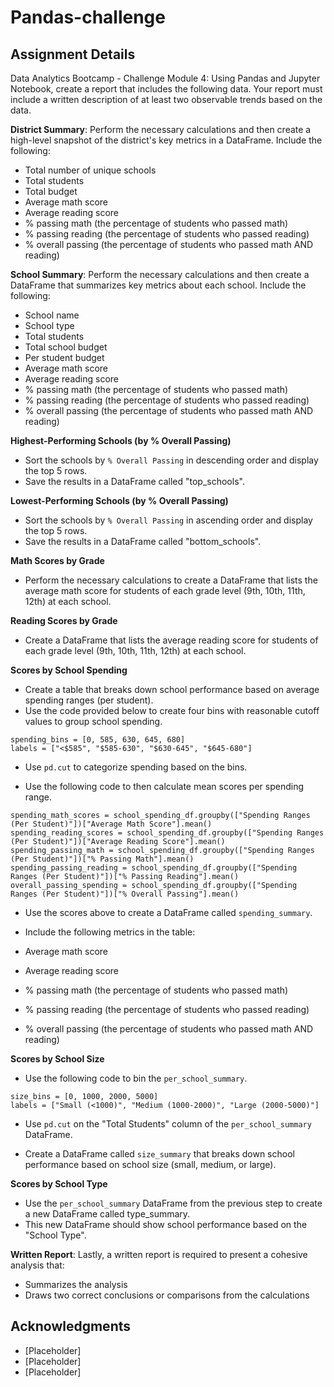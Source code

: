 # Pandas-challenge

## Assignment Details
Data Analytics Bootcamp - Challenge Module 4: Using Pandas and Jupyter Notebook, create a report that includes the following data. Your report must include a written description of at least two observable trends based on the data.

**District Summary**: Perform the necessary calculations and then create a high-level snapshot of the district's key metrics in a DataFrame. Include the following:

* Total number of unique schools
* Total students
* Total budget
* Average math score
* Average reading score
* % passing math (the percentage of students who passed math)
* % passing reading (the percentage of students who passed reading)
* % overall passing (the percentage of students who passed math AND reading)

**School Summary**: Perform the necessary calculations and then create a DataFrame that summarizes key metrics about each school. Include the following:

* School name
* School type
* Total students
* Total school budget
* Per student budget
* Average math score
* Average reading score
* % passing math (the percentage of students who passed math)
* % passing reading (the percentage of students who passed reading)
* % overall passing (the percentage of students who passed math AND reading)

**Highest-Performing Schools (by % Overall Passing)**
* Sort the schools by ```% Overall Passing``` in descending order and display the top 5 rows.
* Save the results in a DataFrame called "top_schools".

**Lowest-Performing Schools (by % Overall Passing)**
* Sort the schools by ```% Overall Passing``` in ascending order and display the top 5 rows.
* Save the results in a DataFrame called "bottom_schools".

**Math Scores by Grade**
* Perform the necessary calculations to create a DataFrame that lists the average math score for students of each grade level (9th, 10th, 11th, 12th) at each school.

**Reading Scores by Grade**
* Create a DataFrame that lists the average reading score for students of each grade level (9th, 10th, 11th, 12th) at each school.

**Scores by School Spending**
* Create a table that breaks down school performance based on average spending ranges (per student).
* Use the code provided below to create four bins with reasonable cutoff values to group school spending.
```
spending_bins = [0, 585, 630, 645, 680]
labels = ["<$585", "$585-630", "$630-645", "$645-680"]
```
* Use ```pd.cut``` to categorize spending based on the bins.

* Use the following code to then calculate mean scores per spending range.
```
spending_math_scores = school_spending_df.groupby(["Spending Ranges (Per Student)"])["Average Math Score"].mean()
spending_reading_scores = school_spending_df.groupby(["Spending Ranges (Per Student)"])["Average Reading Score"].mean()
spending_passing_math = school_spending_df.groupby(["Spending Ranges (Per Student)"])["% Passing Math"].mean()
spending_passing_reading = school_spending_df.groupby(["Spending Ranges (Per Student)"])["% Passing Reading"].mean()
overall_passing_spending = school_spending_df.groupby(["Spending Ranges (Per Student)"])["% Overall Passing"].mean()
```
* Use the scores above to create a DataFrame called ```spending_summary```.

* Include the following metrics in the table:

* Average math score
* Average reading score
* % passing math (the percentage of students who passed math)
* % passing reading (the percentage of students who passed reading)
* % overall passing (the percentage of students who passed math AND reading)

**Scores by School Size**

* Use the following code to bin the ```per_school_summary```.
```
size_bins = [0, 1000, 2000, 5000]
labels = ["Small (<1000)", "Medium (1000-2000)", "Large (2000-5000)"]
```
* Use ```pd.cut``` on the "Total Students" column of the ```per_school_summary``` DataFrame.

* Create a DataFrame called ```size_summary``` that breaks down school performance based on school size (small, medium, or large).

**Scores by School Type**

* Use the ```per_school_summary``` DataFrame from the previous step to create a new DataFrame called type_summary.
* This new DataFrame should show school performance based on the "School Type".

**Written Report**: Lastly, a written report is required to present a cohesive analysis that:

* Summarizes the analysis
* Draws two correct conclusions or comparisons from the calculations

## Acknowledgments

* [Placeholder]
* [Placeholder]
* [Placeholder]
